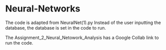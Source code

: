 # Neural-Networks

The code is adapted from NeuralNet(1).py
Instead of the user inputting the database, the database is set in the code to run.

The Assignment_2_Neural_Netowork_Analysis has a Google Collab link to run the code.
